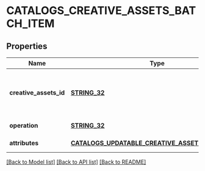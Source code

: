# CATALOGS_CREATIVE_ASSETS_BATCH_ITEM

## Properties
Name | Type | Description | Notes
------------ | ------------- | ------------- | -------------
**creative_assets_id** | [**STRING_32**](STRING_32.md) | The catalog creative assets id in the merchant namespace | [default to null]
**operation** | [**STRING_32**](STRING_32.md) |  | [default to null]
**attributes** | [**CATALOGS_UPDATABLE_CREATIVE_ASSETS_ATTRIBUTES**](CatalogsUpdatableCreativeAssetsAttributes.md) |  | [default to null]

[[Back to Model list]](../README.md#documentation-for-models) [[Back to API list]](../README.md#documentation-for-api-endpoints) [[Back to README]](../README.md)


